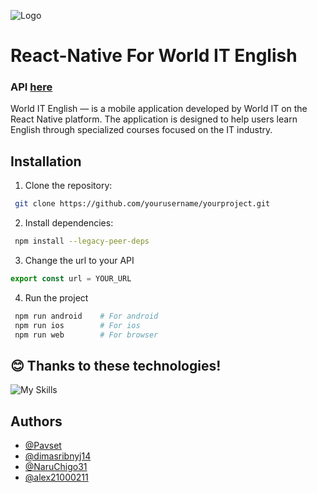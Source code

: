 
![Logo](https://i.ibb.co/Xtm0zTf/Frame-113.png)


# React-Native For World IT English
### API [here](myLib/README.md)
World IT English — is a mobile application developed by World IT on the React Native platform. The application is designed to help users learn English through specialized courses focused on the IT industry.
## Installation

1. Clone the repository:
```bash
 git clone https://github.com/yourusername/yourproject.git
```

2. Install dependencies:
```bash
 npm install --legacy-peer-deps
```

3. Change the url to your API
```js
export const url = YOUR_URL
```
    
4. Run the project
```bash
 npm run android    # For android
 npm run ios        # For ios
 npm run web        # For browser
```
## 😊 Thanks to these technologies!
![My Skills](https://skillicons.dev/icons?i=js,react,sequelize,ts,figma,androidstudio,postgres,express,npm,github,git)


## Authors
- [@Pavset](https://github.com/Pavset)
- [@dimasribnyj14](https://www.github.com/dimasribnyj14)
- [@NaruChigo31](https://github.com/NaruChigo31)
- [@alex21000211](https://github.com/alex21000211)
